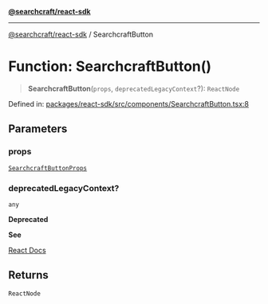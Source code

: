 [**@searchcraft/react-sdk**](../README.md)

***

[@searchcraft/react-sdk](../globals.md) / SearchcraftButton

# Function: SearchcraftButton()

> **SearchcraftButton**(`props`, `deprecatedLegacyContext`?): `ReactNode`

Defined in: [packages/react-sdk/src/components/SearchcraftButton.tsx:8](https://bitbucket.org/madebychalk/searchcraft-javascript-sdks/src/13d0fd25669057ec4d2ef62d1e5c7048e667a0f0/packages/react-sdk/src/components/SearchcraftButton.tsx#lines-8)

## Parameters

### props

[`SearchcraftButtonProps`](../interfaces/SearchcraftButtonProps.md)

### deprecatedLegacyContext?

`any`

**Deprecated**

**See**

[React Docs](https://legacy.reactjs.org/docs/legacy-context.html#referencing-context-in-lifecycle-methods)

## Returns

`ReactNode`
